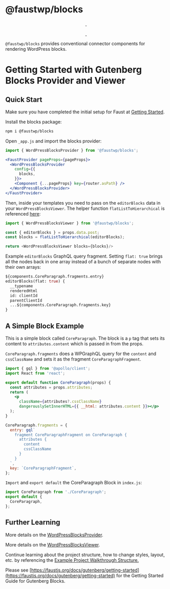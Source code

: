 # @faustwp/blocks

<p align="center">
  <a aria-label="NPM version" href="https://www.npmjs.com/package/@faustwp/blocks">
    <img alt="" src="https://img.shields.io/npm/v/@faustwp/blocks?color=7e5cef&style=for-the-badge">
  </a>

  <a aria-label="License" href="https://github.com/wpengine/faustjs/blob/canary/LICENSE">
    <img alt="" src="https://img.shields.io/npm/l/@faustwp/blocks?color=7e5cef&style=for-the-badge">
  </a>
</p>

<p align="center">
  <a aria-label="Faust.js Blocks Downloads Per Month" href="https://www.npmjs.com/package/@faustwp/blocks">
    <img alt="" src="https://img.shields.io/npm/dm/@faustwp/blocks?color=7e5cef&style=for-the-badge&label=@faustwp/blocks">
  </a>
  <a aria-label="Faust.js Blocks Downloads Per Week" href="https://www.npmjs.com/package/@faustwp/blocks">
    <img alt="" src="https://img.shields.io/npm/dw/@faustwp/blocks?color=7e5cef&style=for-the-badge&label=@faustwp/blocks">
  </a>
</p>

`@faustwp/blocks` provides conventional connector components for rendering WordPress blocks.

# Getting Started with Gutenberg Blocks Provider and Viewer

## Quick Start

Make sure you have completed the initial setup for Faust at [Getting Started](https://faustjs.org/docs/getting-started).

Install the blocks package:

```bash
npm i @faustwp/blocks
```

Open `_app.js` and import the blocks provider:

```jsx
import { WordPressBlocksProvider } from '@faustwp/blocks';

<FaustProvider pageProps={pageProps}>
  <WordPressBlocksProvider
    config={{
      blocks,
    }}>
    <Component {...pageProps} key={router.asPath} />
  </WordPressBlocksProvider>
</FaustProvider>
```

Then, inside your templates you need to pass on the `editorBlocks` data in your `WordPressBlocksViewer`. The helper function `flatListToHierarchical` is referenced [here](www.wpgraphql.com/docs/menus/#hierarchical-data):

```js
import { WordPressBlocksViewer } from '@faustwp/blocks';

const { editorBlocks } = props.data.post;
const blocks = flatListToHierarchical(editorBlocks);

return <WordPressBlocksViewer blocks={blocks}/>
```

Example `editorBlocks` GraphQL query fragment. Setting `flat: true` brings all the nodes back in one array instead of a bunch of separate nodes with their own arrays:

```graphql
${components.CoreParagraph.fragments.entry}
editorBlocks(flat: true) {
  __typename
  renderedHtml
  id: clientId
  parentClientId
  ...${components.CoreParagraph.fragments.key}
}
```

## A Simple Block Example
This is a simple block called `CoreParagraph`. The block is a `p` tag that sets its content to `attributes.content` which is passed in from the props.

`CoreParagraph.fragments` does a WPGraphQL query for the `content` and `cssClassName` and sets it as the fragment `CoreParagraphFragment`.

```jsx
import { gql } from '@apollo/client';
import React from 'react';

export default function CoreParagraph(props) {
  const attributes = props.attributes;
  return (
    <p
      className={attributes?.cssClassName}
      dangerouslySetInnerHTML={{ __html: attributes.content }}></p>
  );
}

CoreParagraph.fragments = {
  entry: gql`
    fragment CoreParagraphFragment on CoreParagraph {
      attributes {
        content
        cssClassName
      }
    }
  `,
  key: `CoreParagraphFragment`,
};
```

`Import` and `export default` the CoreParagraph Block in `index.js`:
```js
import CoreParagraph from './CoreParagraph';
export default {
  CoreParagraph,
};
```

## Further Learning

More details on the [WordPressBlocksProvider](https://faustjs.org/docs/reference/WordPressBlocksProvider).

More details on the [WordPressBlocksViewer](https://faustjs.org/docs/reference/WordPressBlocksViewer).

Continue learning about the project structure, how to change styles, layout, etc. by referencing the [Example Project Walkthrough Structure.](https://faustjs.org/docs/next/guides/project-walkthrough)

Please see [https://faustjs.org/docs/gutenberg/getting-started](https://faustjs.org/docs/gutenberg/getting-started) for the Getting Started Guide for Gutenberg Blocks.
